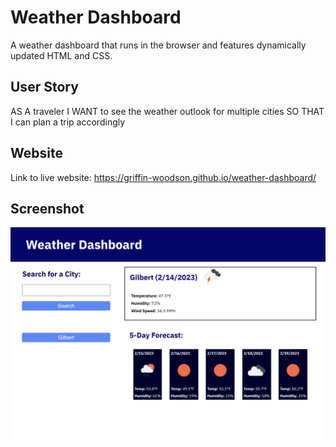 # Weather Dashboard
A weather dashboard that runs in the browser and features dynamically updated HTML and CSS.

## User Story
AS A traveler
I WANT to see the weather outlook for multiple cities
SO THAT I can plan a trip accordingly

## Website
Link to live website: https://griffin-woodson.github.io/weather-dashboard/

## Screenshot
![griffin-woodson github io_weather-dashboard](https://github.com/griffin-woodson/weather-dashboard/blob/7a95e50b7cd7210d8221a36b0fb1f38a07d79fb3/assets/images/weather-dashboard-screenshot.png)